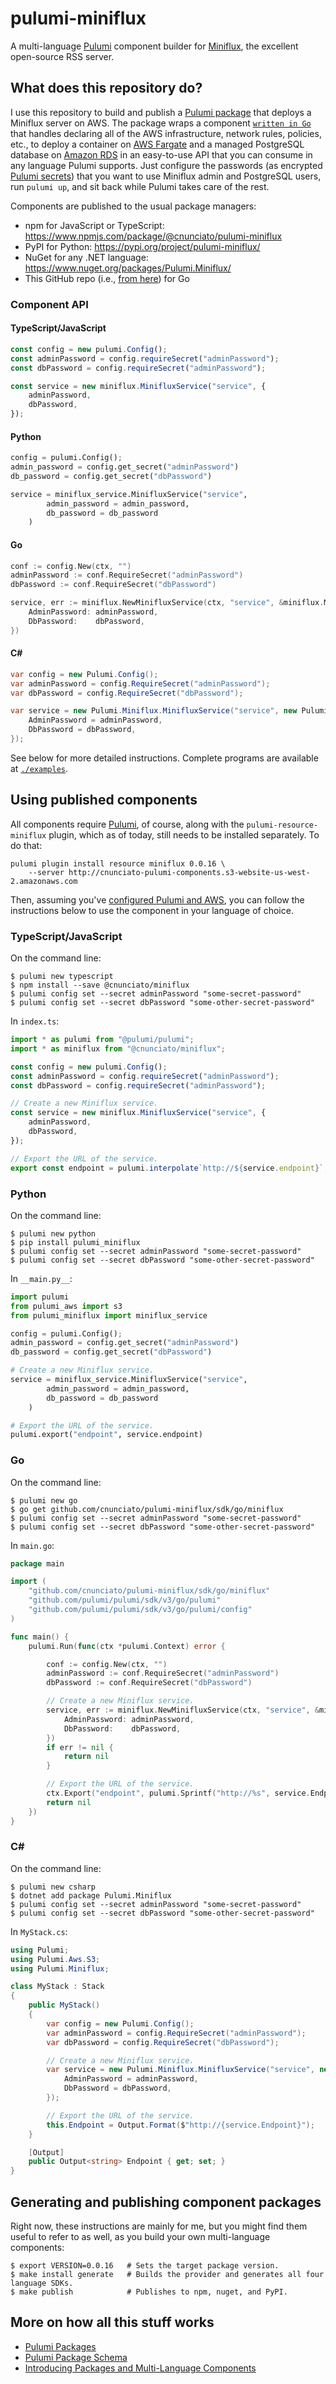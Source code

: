 # pulumi-miniflux

A multi-language [Pulumi](https://pulumi.com) component builder for [Miniflux](https://miniflux.app/), the excellent open-source RSS server.

## What does this repository do?

I use this repository to build and publish a [Pulumi package](https://www.pulumi.com/docs/guides/pulumi-packages/) that deploys a Miniflux server on AWS. The package wraps a component [`written in Go`](./provider/pkg/provider/miniflux.go) that handles declaring all of the AWS infrastructure, network rules, policies, etc., to deploy a container on [AWS Fargate](https://aws.amazon.com/fargate) and a managed PostgreSQL database on [Amazon RDS](https://aws.amazon.com/rds/) in an easy-to-use API that you can consume in any language Pulumi supports. Just configure the passwords (as encrypted [Pulumi secrets](https://www.pulumi.com/docs/intro/concepts/secrets/)) that you want to use Miniflux admin and PostgreSQL users, run `pulumi up`, and sit back while Pulumi takes care of the rest.

Components are published to the usual package managers:

* npm for JavaScript or TypeScript: https://www.npmjs.com/package/@cnunciato/pulumi-miniflux
* PyPI for Python: https://pypi.org/project/pulumi-miniflux/
* NuGet for any .NET language: https://www.nuget.org/packages/Pulumi.Miniflux/
* This GitHub repo (i.e., [from here](./sdk/go)) for Go

### Component API

#### TypeScript/JavaScript

```typescript
const config = new pulumi.Config();
const adminPassword = config.requireSecret("adminPassword");
const dbPassword = config.requireSecret("adminPassword");

const service = new miniflux.MinifluxService("service", {
    adminPassword,
    dbPassword,
});
```

#### Python

```python
config = pulumi.Config();
admin_password = config.get_secret("adminPassword")
db_password = config.get_secret("dbPassword")

service = miniflux_service.MinifluxService("service",
        admin_password = admin_password,
        db_password = db_password
    )
```

#### Go

```go
conf := config.New(ctx, "")
adminPassword := conf.RequireSecret("adminPassword")
dbPassword := conf.RequireSecret("dbPassword")

service, err := miniflux.NewMinifluxService(ctx, "service", &miniflux.MinifluxServiceArgs{
    AdminPassword: adminPassword,
    DbPassword:    dbPassword,
})
```

#### C#

```csharp
var config = new Pulumi.Config();
var adminPassword = config.RequireSecret("adminPassword");
var dbPassword = config.RequireSecret("dbPassword");

var service = new Pulumi.Miniflux.MinifluxService("service", new Pulumi.Miniflux.MinifluxServiceArgs{
    AdminPassword = adminPassword,
    DbPassword = dbPassword,
});
```

See below for more detailed instructions. Complete programs are available at [`./examples`](./examples).

## Using published components

All components require [Pulumi](https://www.pulumi.com/docs/get-started), of course, along with the `pulumi-resource-miniflux` plugin, which as of today, still needs to be installed separately. To do that:

```
pulumi plugin install resource miniflux 0.0.16 \
    --server http://cnunciato-pulumi-components.s3-website-us-west-2.amazonaws.com
```

Then, assuming you've [configured Pulumi and AWS](https://www.pulumi.com/docs/intro/cloud-providers/aws/), you can follow the instructions below to use the component in your language of choice.

### TypeScript/JavaScript

On the command line:

```
$ pulumi new typescript
$ npm install --save @cnunciato/miniflux
$ pulumi config set --secret adminPassword "some-secret-password"
$ pulumi config set --secret dbPassword "some-other-secret-password"
```

In `index.ts`:

```typescript
import * as pulumi from "@pulumi/pulumi";
import * as miniflux from "@cnunciato/miniflux";

const config = new pulumi.Config();
const adminPassword = config.requireSecret("adminPassword");
const dbPassword = config.requireSecret("adminPassword");

// Create a new Miniflux service.
const service = new miniflux.MinifluxService("service", {
    adminPassword,
    dbPassword,
});

// Export the URL of the service.
export const endpoint = pulumi.interpolate`http://${service.endpoint}`;
```

### Python

On the command line:

```
$ pulumi new python
$ pip install pulumi_miniflux
$ pulumi config set --secret adminPassword "some-secret-password"
$ pulumi config set --secret dbPassword "some-other-secret-password"
```

In `__main.py__`:

```python
import pulumi
from pulumi_aws import s3
from pulumi_miniflux import miniflux_service

config = pulumi.Config();
admin_password = config.get_secret("adminPassword")
db_password = config.get_secret("dbPassword")

# Create a new Miniflux service.
service = miniflux_service.MinifluxService("service",
        admin_password = admin_password,
        db_password = db_password
    )

# Export the URL of the service.
pulumi.export("endpoint", service.endpoint)
```

### Go

On the command line:

```
$ pulumi new go
$ go get github.com/cnunciato/pulumi-miniflux/sdk/go/miniflux
$ pulumi config set --secret adminPassword "some-secret-password"
$ pulumi config set --secret dbPassword "some-other-secret-password"
```

In `main.go`:

```go
package main

import (
	"github.com/cnunciato/pulumi-miniflux/sdk/go/miniflux"
	"github.com/pulumi/pulumi/sdk/v3/go/pulumi"
	"github.com/pulumi/pulumi/sdk/v3/go/pulumi/config"
)

func main() {
	pulumi.Run(func(ctx *pulumi.Context) error {

		conf := config.New(ctx, "")
		adminPassword := conf.RequireSecret("adminPassword")
		dbPassword := conf.RequireSecret("dbPassword")

		// Create a new Miniflux service.
		service, err := miniflux.NewMinifluxService(ctx, "service", &miniflux.MinifluxServiceArgs{
			AdminPassword: adminPassword,
			DbPassword:    dbPassword,
		})
		if err != nil {
			return nil
		}

		// Export the URL of the service.
		ctx.Export("endpoint", pulumi.Sprintf("http://%s", service.Endpoint))
		return nil
	})
}
```

### C#

On the command line:

```
$ pulumi new csharp
$ dotnet add package Pulumi.Miniflux
$ pulumi config set --secret adminPassword "some-secret-password"
$ pulumi config set --secret dbPassword "some-other-secret-password"
```

In `MyStack.cs`:

```csharp
using Pulumi;
using Pulumi.Aws.S3;
using Pulumi.Miniflux;

class MyStack : Stack
{
    public MyStack()
    {
        var config = new Pulumi.Config();
        var adminPassword = config.RequireSecret("adminPassword");
        var dbPassword = config.RequireSecret("dbPassword");

        // Create a new Miniflux service.
        var service = new Pulumi.Miniflux.MinifluxService("service", new Pulumi.Miniflux.MinifluxServiceArgs{
            AdminPassword = adminPassword,
            DbPassword = dbPassword,
        });

        // Export the URL of the service.
        this.Endpoint = Output.Format($"http://{service.Endpoint}");
    }

    [Output]
    public Output<string> Endpoint { get; set; }
}
```

## Generating and publishing component packages

Right now, these instructions are mainly for me, but you might find them useful to refer to as well, as you build your own multi-language components:

```
$ export VERSION=0.0.16   # Sets the target package version.
$ make install generate   # Builds the provider and generates all four language SDKs.
$ make publish            # Publishes to npm, nuget, and PyPI.
```

## More on how all this stuff works

* [Pulumi Packages](https://www.pulumi.com/docs/guides/pulumi-packages/)
* [Pulumi Package Schema](https://www.pulumi.com/docs/guides/pulumi-packages/schema/)
* [Introducing Packages and Multi-Language Components](https://www.pulumi.com/blog/pulumiup-pulumi-packages-multi-language-components/)
